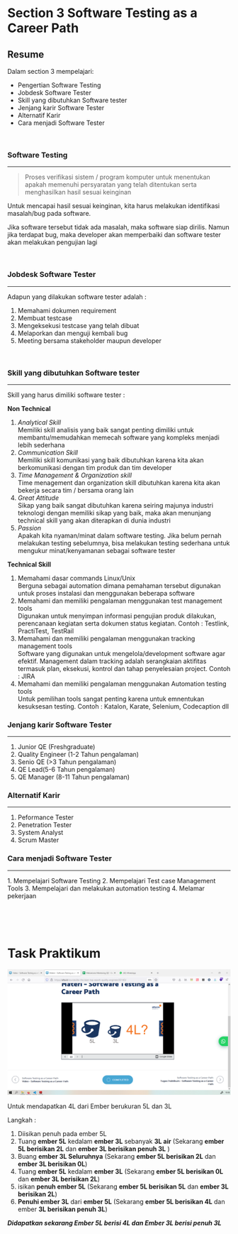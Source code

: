 # Section 3 **Software Testing as a Career Path**

## Resume

Dalam section 3 mempelajari:

<ul>
    <li>Pengertian Software Testing</li>
    <li>Jobdesk Software Tester</li>
    <li>Skill yang dibutuhkan Software tester</li>
    <li>Jenjang karir Software Tester </li>
    <li>Alternatif Karir</li>
    <li>Cara menjadi Software Tester</li>
</ul>

<br>

### **Software Testing**

<hr>

> Proses verifikasi sistem / program komputer untuk menentukan apakah memenuhi persyaratan yang telah ditentukan serta menghasilkan hasil sesuai keinginan

Untuk mencapai hasil sesuai keinginan, kita harus melakukan identifikasi masalah/bug pada software.

Jika software tersebut tidak ada masalah, maka software siap dirilis. Namun jika terdapat bug, maka developer akan memperbaiki dan software tester akan melakukan pengujian lagi

<br>

### **Jobdesk Software Tester**

<hr>
Adapun yang dilakukan software tester adalah :

1. Memahami dokumen requirement
2. Membuat testcase
3. Mengeksekusi testcase yang telah dibuat
4. Melaporkan dan menguji kembali bug
5. Meeting bersama stakeholder maupun developer

<br>

### **Skill yang dibutuhkan Software tester**

<hr>

Skill yang harus dimiliki software tester :

**Non Technical**

1. <i>Analytical Skill</i>
   <br> Memiliki skill analisis yang baik sangat penting dimiliki untuk membantu/memudahkan memecah software yang kompleks menjadi lebih sederhana
2. <i>Communication Skill</i>
   <br> Memiliki skill komunikasi yang baik dibutuhkan karena kita akan berkomunikasi dengan tim produk dan tim developer
3. <i>Time Management & Organization skill</i>
   <br> Time menagement dan organization skill dibutuhkan karena kita akan bekerja secara tim / bersama orang lain
4. <i>Great Attitude</i>
   <br> Sikap yang baik sangat dibutuhkan karena seiring majunya industri teknologi dengan memiliki sikap yang baik, maka akan menunjang technical skill yang akan diterapkan di dunia industri
5. <i>Passion</i>
   <br> Apakah kita nyaman/minat dalam software testing. Jika belum pernah melakukan testing sebelumnya, bisa melakukan testing sederhana untuk mengukur minat/kenyamanan sebagai software tester

**Technical Skill**

1. Memahami dasar commands Linux/Unix
   <br> Berguna sebagai automation dimana pemahaman tersebut digunakan untuk proses instalasi dan menggunakan beberapa software
2. Memahami dan memiliki pengalaman menggunakan test management tools
   <br> Digunakan untuk menyimpan informasi pengujian produk dilakukan, perencanaan kegiatan serta dokumen status kegiatan.
   Contoh : Testlink, PractiTest, TestRail
3. Memahami dan memiliki pengalaman menggunakan tracking management tools
   <br> Software yang digunakan untuk mengelola/development software agar efektif. Management dalam tracking adalah serangkaian aktifitas termasuk plan, eksekusi, kontrol dan tahap penyelesaian project. Contoh : JIRA
4. Memahami dan memiliki pengalaman menggunakan Automation testing tools
   <br> Untuk pemilihan tools sangat penting karena untuk emnentukan kesuksesan testing. Contoh : Katalon, Karate, Selenium, Codecaption dll

### **Jenjang karir Software Tester**

<hr>

1. Junior QE (Freshgraduate)
2. Quality Engineer (1-2 Tahun pengalaman)
3. Senio QE (>3 Tahun pengalaman)
4. QE Lead(5-6 Tahun pengalaman)
5. QE Manager (8-11 Tahun pengalaman)

### **Alternatif Karir**

<hr>

1. Peformance Tester
2. Penetration Tester
3. System Analyst
4. Scrum Master

### **Cara menjadi Software Tester**

<hr>
1. Mempelajari Software Testing
2. Mempelajari Test case Management Tools
3. Mempelajari dan melakukan automation testing
4. Melamar pekerjaan

<br><br><br>

# Task Praktikum

<img src="praktikum/Screenshot_2.png">

Untuk mendapatkan 4L dari Ember berukuran 5L dan 3L

Langkah :

1. Diisikan penuh pada ember 5L
2. Tuang **ember 5L** kedalam **ember 3L** sebanyak **3L air** (Sekarang **ember 5L berisikan 2L** dan **ember 3L berisikan penuh 3L** )
3. Buang **ember 3L Seluruhnya** (Sekarang **ember 5L berisikan 2L** dan **ember 3L berisikan 0L**)
4. Tuang **ember 5L** kedalam **ember 3L** (Sekarang **ember 5L berisikan 0L** dan **ember 3L berisikan 2L**)
5. isikan **penuh ember 5L** (Sekarang **ember 5L berisikan 5L** dan **ember 3L berisikan 2L**)
6. **Penuhi ember 3L** dari **ember 5L** (Sekarang **ember 5L berisikan 4L** dan ember **3L berisikan penuh 3L**)

**_Didapatkan sekarang Ember 5L berisi 4L dan Ember 3L berisi penuh 3L_**
